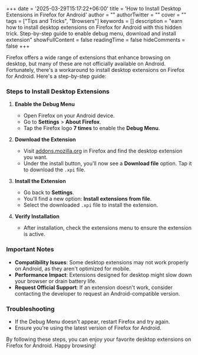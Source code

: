 +++
date = '2025-03-29T15:17:22+06:00'
title = 'How to Install Desktop Extensions in Firefox for Android'
author = ""
authorTwitter = "" 
cover = ""
tags = ["Tips and Tricks", "Browsers"]
keywords = []
description = "earn how to install desktop extensions on Firefox for Android with this hidden trick. Step-by-step guide to enable debug menu, download and install extension"
showFullContent = false
readingTime = false
hideComments = false
+++

Firefox offers a wide range of extensions that enhance browsing on desktop, but many of these are not officially available on Android. Fortunately, there's a workaround to install desktop extensions on Firefox for Android. Here's a step-by-step guide:

### Steps to Install Desktop Extensions

1. **Enable the Debug Menu**  
   - Open Firefox on your Android device.  
   - Go to **Settings** > **About Firefox**.  
   - Tap the Firefox logo **7 times** to enable the **Debug Menu**.  

2. **Download the Extension**  
   - Visit [addons.mozilla.org](https://addons.mozilla.org) in Firefox and find the desktop extension you want.  
   - Under the install button, you'll now see a **Download file** option. Tap it to download the `.xpi` file.  

3. **Install the Extension**  
   - Go back to **Settings**.  
   - You'll find a new option: **Install extensions from file**.  
   - Select the downloaded `.xpi` file to install the extension.  

4. **Verify Installation**  
   - After installation, check the extensions menu to ensure the extension is active.  

### Important Notes
- **Compatibility Issues**: Some desktop extensions may not work properly on Android, as they aren't optimized for mobile.  
- **Performance Impact**: Extensions designed for desktop might slow down your browser or drain battery life.  
- **Request Official Support**: If an extension doesn't work, consider contacting the developer to request an Android-compatible version.  

### Troubleshooting
- If the Debug Menu doesn't appear, restart Firefox and try again.  
- Ensure you're using the latest version of Firefox for Android.  

By following these steps, you can enjoy your favorite desktop extensions on Firefox for Android. Happy browsing!
